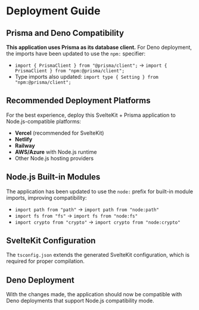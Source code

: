 # Deployment Guide

## Prisma and Deno Compatibility

**This application uses Prisma as its database client.** For Deno deployment, the imports have been updated to use the `npm:` specifier:

- `import { PrismaClient } from "@prisma/client";` → `import { PrismaClient } from "npm:@prisma/client";`
- Type imports also updated: `import type { Setting } from "npm:@prisma/client";`

## Recommended Deployment Platforms

For the best experience, deploy this SvelteKit + Prisma application to Node.js-compatible platforms:

- **Vercel** (recommended for SvelteKit) 
- **Netlify**
- **Railway**
- **AWS/Azure** with Node.js runtime
- Other Node.js hosting providers

## Node.js Built-in Modules

The application has been updated to use the `node:` prefix for built-in module imports, improving compatibility:

- `import path from "path"` → `import path from "node:path"`
- `import fs from "fs"` → `import fs from "node:fs"`
- `import crypto from "crypto"` → `import crypto from "node:crypto"`

## SvelteKit Configuration

The `tsconfig.json` extends the generated SvelteKit configuration, which is required for proper compilation.

## Deno Deployment

With the changes made, the application should now be compatible with Deno deployments that support Node.js compatibility mode.